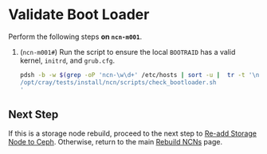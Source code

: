 # Validate Boot Loader

Perform the following steps **on `ncn-m001`**.

1. (`ncn-m001#`) Run the script to ensure the local `BOOTRAID` has a valid kernel, `initrd`, and `grub.cfg`.

    ```bash
    pdsh -b -w $(grep -oP 'ncn-\w\d+' /etc/hosts | sort -u |  tr -t '\n' ',') '
    /opt/cray/tests/install/ncn/scripts/check_bootloader.sh
    '
    ```

## Next Step

If this is a storage node rebuild, proceed to the next step to [Re-add Storage Node to Ceph](Re-add_Storage_Node_to_Ceph.md). Otherwise, return to the main [Rebuild NCNs](Rebuild_NCNs.md) page.
